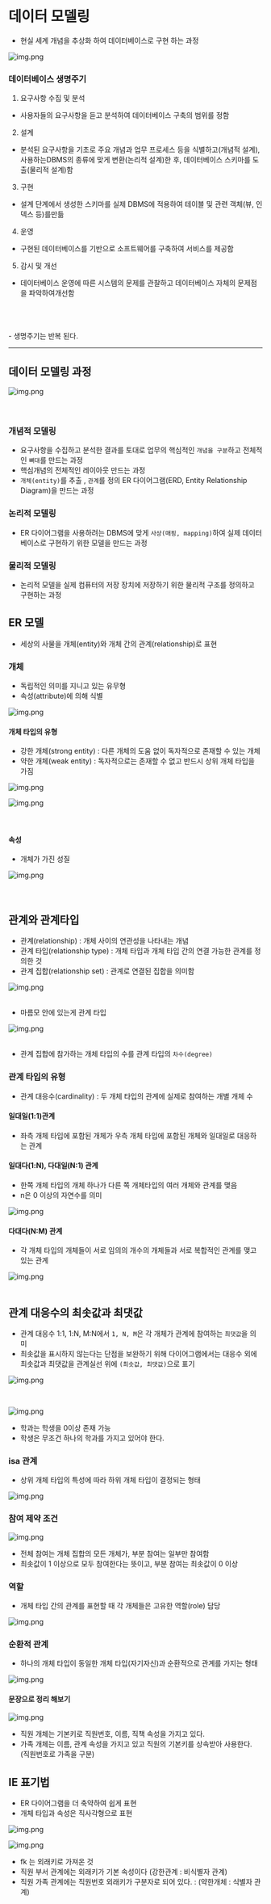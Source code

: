 # 데이터 모델링

- 현실 세계 개념을 추상화 하여 데이터베이스로 구현 하는 과정

![img.png](db201.png)


### 데이터베이스 생명주기
1. 요구사항 수집 및 분석
  - 사용자들의 요구사항을 듣고 분석하여 데이터베이스 구축의 범위를 정함
2. 설계
  - 분석된 요구사항을 기초로 주요 개념과 업무 프로세스 등을 식별하고(개념적 설계), 사용하는DBMS의 종류에 맞게 변환(논리적 설계)한 후, 데이터베이스 스키마를 도출(물리적 설계)함
3. 구현
  - 설계 단계에서 생성한 스키마를 실제 DBMS에 적용하여 테이블 및 관련 객체(뷰, 인덱스 등)를만듦
4. 운영
  - 구현된 데이터베이스를 기반으로 소프트웨어를 구축하여 서비스를 제공함
5. 감시 및 개선
  - 데이터베이스 운영에 따른 시스템의 문제를 관찰하고 데이터베이스 자체의 문제점을 파악하여개선함
<br>
<br>
<br>
- 생명주기는 반복 된다.

*** 
## 데이터 모델링 과정
![img.png](db202.png)
<br>
<br>
<br>
### 개념적 모델링
- 요구사항을 수집하고 분석한 결과를 토대로 업무의 핵심적인 `개념을 구분`하고 전체적인 `뼈대`를 만드는 과정
- 핵심개념의 전체적인 레이아웃 만드는 과정
- `개체(entity)`를 추출 , `관계`를 정의 ER 다이어그램(ERD, Entity Relationship Diagram)을 만드는 과정


### 논리적 모델링
- ER 다이어그램을 사용하려는 DBMS에 맞게 `사상(매핑, mapping)`하여 실제 데이터베이스로 구현하기 위한 모델을 만드는 과정

### 물리적 모델링
- 논리적 모델을 실제 컴퓨터의 저장 장치에 저장하기 위한 물리적 구조를 정의하고 구현하는 과정


## ER 모델
- 세상의 사물을 개체(entity)와 개체 간의 관계(relationship)로 표현
### 개체
- 독립적인 의미를 지니고 있는 유무형
- 속성(attribute)에 의해 식별

![img.png](db203.png)

#### 개체 타입의 유형
- 강한 개체(strong entity) : 다른 개체의 도움 없이 독자적으로 존재할 수 있는 개체
- 약한 개체(weak entity) : 독자적으로는 존재할 수 없고 반드시 상위 개체 타입을 가짐

![img.png](db204.png)

![img.png](db216.png)
<br>
<br>
<br>

#### 속성
- 개체가 가진 성질

![img.png](db205.png)
<br>
<br>
<br>

## 관계와 관계타입
- 관계(relationship) : 개체 사이의 연관성을 나타내는 개념
- 관계 타입(relationship type) : 개체 타입과 개체 타입 간의 연결 가능한 관계를 정의한 것
- 관계 집합(relationship set) : 관계로 연결된 집합을 의미함

![img.png](db206.png)
<br>
<br>
- 마름모 안에 있는게 관계 타입

![img.png](db207.png)
<br>
<br>
- 관계 집합에 참가하는 개체 타입의 수를 관계 타입의 `차수(degree)`

### 관계 타입의 유형
- 관계 대응수(cardinality) : 두 개체 타입의 관계에 실제로 참여하는 개별 개체 수

#### 일대일(1:1)관계
- 좌측 개체 타입에 포함된 개체가 우측 개체 타입에 포함된 개체와 일대일로 대응하는 관계

#### 일대다(1:N), 다대일(N:1) 관계
- 한쪽 개체 타입의 개체 하나가 다른 쪽 개체타입의 여러 개체와 관계를 맺음
- n은 0 이상의 자연수를 의미

![img.png](db208.png)

#### 다대다(N:M) 관계
- 각 개체 타입의 개체들이 서로 임의의 개수의 개체들과 서로 복합적인 관계를 맺고 있는 관계

![img.png](db209.png)
<br>
<br>

## 관계 대응수의 최솟값과 최댓값
- 관계 대응수 1:1, 1:N, M:N에서 `1, N, M`은 각 개체가 관계에 참여하는 `최댓값`을 의미
-  최솟값을 표시하지 않는다는 단점을 보완하기 위해 다이어그램에서는 대응수 외에 최솟값과 최댓값을 관계실선 위에 `(최솟값, 최댓값)`으로 표기

![img.png](db210.png)

<br>

![img.png](db211.png)
- 학과는 학생을 0이상 존재 가능
- 학생은 무조건 하나의 학과를 가지고 있어야 한다.


### isa 관계

- 상위 개체 타입의 특성에 따라 하위 개체 타입이 결정되는 형태

![img.png](db212.png)


### 참여 제약 조건

![img.png](db213.png)

- 전체 참여는 개체 집합의 모든 개체가, 부분 참여는 일부만 참여함
- 최솟값이 1 이상으로 모두 참여한다는 뜻이고, 부분 참여는 최솟값이 0 이상

### 역할
- 개체 타입 간의 관계를 표현할 때 각 개체들은 고유한 역할(role) 담당

![img.png](db214.png)

### 순환적 관계
- 하나의 개체 타입이 동일한 개체 타입(자기자신)과 순환적으로 관계를 가지는 형태

![img.png](db215.png)

#### 문장으로 정리 해보기

![img.png](db217.png)
- 직원 개체는 기본키로 직원번호, 이름, 직책 속성을 가지고 있다.
- 가족 개체는 이름, 관계 속성을 가지고 있고 직원의 기본키를 상속받아 사용한다. (직원번호로 가족을 구분)


## IE 표기법
- ER 다이어그램을 더 축약하여 쉽게 표현
- 개체 타입과 속성은 직사각형으로 표현

![img.png](db218.png)

![img.png](db219.png)
- fk 는 외래키로 가져온 것
- 직원 부서 관계에는 외래키가 기본 속성이다 (강한관계 : 비식별자 관계)
- 직원 가족 관계에는 직원번호 외래키가 구분자로 되어 있다. :  (약한개체 : 식별자 관계)





